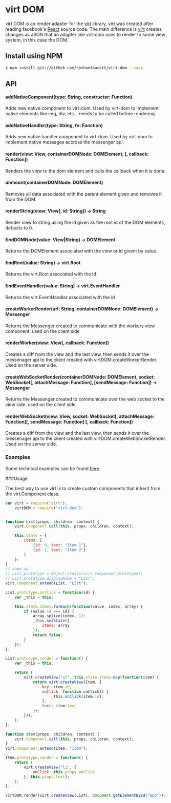 virt DOM
=======

virt DOM is an render adapter for the [virt](https://github.com/nathanfaucett/virt) library, virt was created after reading facebook's [React](https://github.com/facebook/react) source code. The main difference is [virt](https://github.com/nathanfaucett/virt) creates changes as JSON that an adapter like virt-dom uses to render to some view system, in this case the DOM.

## Install using NPM

```bash
$ npm install git://github.com/nathanfaucett/virt-dom --save
```

## API

#### addNativeComponent(type: String, constructor: Function)
Adds new native component to virt-dom. Used by virt-dom to implement native elements like img, div, etc... needs to be called before rendering.

#### addNativeHandler(type: String, fn: Function)
Adds new native handler component to virt-dom. Used by virt-dom to implement native messages accross the messenger api.

#### render(view: View, containerDOMNode: DOMElement, [, callback: Function])
Renders the view to the dom element and calls the callback when it is done.

#### unmount(containerDOMNode: DOMElement)
Removes all data associated with the parent element given and removes it from the DOM.

#### renderString(view: View[, id: String]) -> String
Render view to string using the id given as the root id of the DOM elements, defaults to 0.

#### findDOMNode(value: View|String) -> DOMElement
Returns the DOMElement associated with the view or id givent by value.

#### findRoot(value: String) -> virt.Root
Returns the virt.Root associated with the id

#### findEventHandler(value: String) -> virt.EventHandler
Returns the virt.EventHandler associated with the id

#### createWorkerRender(url: String, containerDOMNode: DOMElement) -> Messenger
Returns the Messenger created to communicate with the workers view component. used on the client side

#### renderWorker(view: View[, callback: Function])
Creates a diff from the view and the last view, then sends it over the messenager api to the client created with virtDOM.createWorkerRender. Used on the server side.

#### createWebSocketRender(containerDOMNode: DOMElement, socket: WebSocket[, attachMessage: Function], [sendMessage: Function]) -> Messenger
Returns the Messenger created to communicate over the web socket to the view side. used on the client side

#### renderWebSocket(view: View, socket: WebSocket[, attachMessage: Function][, sendMessage: Function] [, callback: Function])
Creates a diff from the view and the last view, then sends it over the messenager api to the client created with virtDOM.createWebSocketRender. Used on the server side.

### Examples
Some technical examples can be found [here](http://nathanfaucett.github.io/virt-dom/)

###Usage

The best way to use virt is to create custom components that inherit from the virt.Component class.

```javascript
var virt = require("virt"),
    virtDOM = require("virt-dom");


function List(props, children, context) {
    virt.Component.call(this, props, children, context);

    this.state = {
        items: [
            {id: 0, text: "Item 1"},
            {id: 1, text: "Item 2"}
        ]
    };
}
// same as
// List.prototype = Object.create(virt.Component.prototype);
// List.prototype.displayName = "List";
virt.Component.extend(List, "List");

List.prototype.onClick = function(id) {
    var _this = this;

    this.state.items.forEach(function(value, index, array) {
        if (value.id === id) {
            array.splice(index, 1);
            _this.setState({
                items: array
            });
            return false;
        }
    });
};

List.prototype.render = function() {
    var _this = this;

    return (
        virt.createView("ul", this.state.items.map(function(item) {
            return virt.createView(Item, {
                key: item.id,
                onClick: function onClick() {
                    _this.onClick(item.id);
                },
                text: item.text
            });
        }));
    );
};

function Item(props, children, context) {
    virt.Component.call(this, props, children, context);
}
virt.Component.extend(Item, "Item");

Item.prototype.render = function() {
    return (
        virt.createView("li", {
            onClick: this.props.onClick
        }, this.props.text);
    );
};

virtDOM.render(virt.createView(List), document.getElementById("app"));
```
